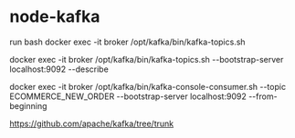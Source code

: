 # node-kafka

run bash
docker exec -it broker /opt/kafka/bin/kafka-topics.sh

docker exec -it broker /opt/kafka/bin/kafka-topics.sh --bootstrap-server localhost:9092 --describe

docker exec -it broker /opt/kafka/bin/kafka-console-consumer.sh --topic ECOMMERCE_NEW_ORDER --bootstrap-server localhost:9092 --from-beginning

https://github.com/apache/kafka/tree/trunk